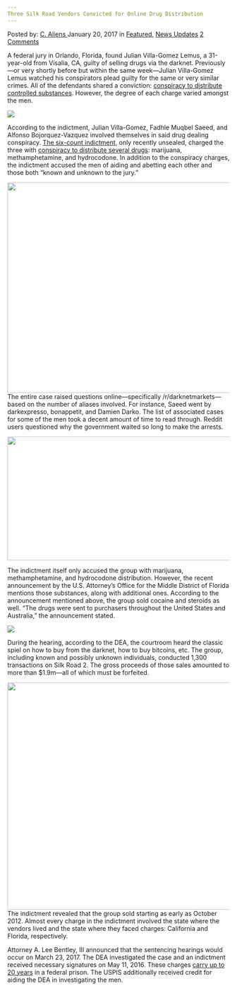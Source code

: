 ```yaml
---
Three Silk Road Vendors Convicted for Online Drug Distribution
---
```

<article class="post-listing post-17621 post type-post status-publish format-standard has-post-thumbnail hentry  tag-convicted tag-distribution tag-drug tag-online tag-road tag-silk tag-vendors">
    <div class="post-inner">
        <span>Posted by: <a href="https://www.deepdotweb.com/author/caliens/" title="">C. Aliens </a></span>
    <span>January 20, 2017</span>
    <span>in <a href="https://www.deepdotweb.com/category/deepdot-news/" rel="category tag">Featured</a>, <a href="https://www.deepdotweb.com/category/news-updates/" rel="category tag">News Updates</a></span>
    <span><a href="https://www.deepdotweb.com/2017/01/20/three-silk-road-vendors-convicted-for-online-drug-distribution/#comments">2 Comments</a></span>
    </p>
    <div class="clear"></div>
    <div class="entry">
    <p>A federal jury in Orlando, Florida, found Julian Villa-Gomez Lemus, a 31-year-old from Visalia, CA, guilty of selling drugs via the darknet. Previously—or very shortly before but within the same week—Julian Villa-Gomez Lemus watched his conspirators plead guilty for the same or very similar crimes. All of the defendants shared a conviction: <a href="https://www.dea.gov/divisions/mia/2017/mia010517.shtml">conspiracy to distribute controlled substances</a>. However, the degree of each charge varied amongst the men.</p>
    <p><img class="wp-image-17629 aligncenter" src="https://www.deepdotweb.com/wp-content/uploads/2017/01/word-image-76.png" srcset="https://www.deepdotweb.com/wp-content/uploads/2017/01/word-image-76.png 575w, https://www.deepdotweb.com/wp-content/uploads/2017/01/word-image-76-300x165.png 300w" sizes="(max-width: 575px) 100vw, 575px" /></p>
    <p>According to the indictment, Julian Villa-Gomez, Fadhle Muqbel Saeed, and Alfonso Bojorquez-Vazquez involved themselves in said drug dealing conspiracy. <a href="https://www.scribd.com/document/336047020/flmd-047016068221">The six-count indictment</a>, only recently unsealed, charged the three with <a href="https://www.justice.gov/usao-mdfl/pr/california-man-convicted-conspiracy-distribute-drugs-internet">conspiracy to distribute several drugs</a>: marijuana, methamphetamine, and hydrocodone. In addition to the conspiracy charges, the indictment accused the men of aiding and abetting each other and those both “known and unknown to the jury.”</p>
    <p><img class="wp-image-17630 aligncenter" src="https://www.deepdotweb.com/wp-content/uploads/2017/01/word-image-17.jpeg" width="846" height="476" srcset="https://www.deepdotweb.com/wp-content/uploads/2017/01/word-image-17.jpeg 1920w, https://www.deepdotweb.com/wp-content/uploads/2017/01/word-image-17-300x169.jpeg 300w, https://www.deepdotweb.com/wp-content/uploads/2017/01/word-image-17-1024x576.jpeg 1024w" sizes="(max-width: 846px) 100vw, 846px" /><br />
    The entire case raised questions online—specifically /r/darknetmarkets—based on the number of aliases involved. For instance, Saeed went by darkexpresso, bonappetit, and Damien Darko. The list of associated cases for some of the men took a decent amount of time to read through. Reddit users questioned why the government waited so long to make the arrests.</p>
    <p><img class="wp-image-17631 aligncenter" src="https://www.deepdotweb.com/wp-content/uploads/2017/01/word-image-18.jpeg" width="773" height="280" srcset="https://www.deepdotweb.com/wp-content/uploads/2017/01/word-image-18.jpeg 1080w, https://www.deepdotweb.com/wp-content/uploads/2017/01/word-image-18-300x109.jpeg 300w, https://www.deepdotweb.com/wp-content/uploads/2017/01/word-image-18-1024x371.jpeg 1024w" sizes="(max-width: 773px) 100vw, 773px" /></p>
    <p>The indictment itself only accused the group with marijuana, methamphetamine, and hydrocodone distribution. However, the recent announcement by the U.S. Attorney’s Office for the Middle District of Florida mentions those substances, along with additional ones. According to the announcement mentioned above, the group sold cocaine and steroids as well. “The drugs were sent to purchasers throughout the United States and Australia,” the announcement stated.</p>
    <p><img class="wp-image-17632 aligncenter" src="https://www.deepdotweb.com/wp-content/uploads/2017/01/word-image-77.png" srcset="https://www.deepdotweb.com/wp-content/uploads/2017/01/word-image-77.png 580w, https://www.deepdotweb.com/wp-content/uploads/2017/01/word-image-77-300x119.png 300w" sizes="(max-width: 580px) 100vw, 580px" /></p>
    <p>During the hearing, according to the DEA, the courtroom heard the classic spiel on how to buy from the darknet, how to buy bitcoins, etc. The group, including known and possibly unknown individuals, conducted 1,300 transactions on Silk Road 2. The gross proceeds of those sales amounted to more than $1.9m—all of which must be forfeited.</p>
    <p><img class="wp-image-17633 aligncenter" src="https://www.deepdotweb.com/wp-content/uploads/2017/01/word-image-19.jpeg" width="814" height="514" srcset="https://www.deepdotweb.com/wp-content/uploads/2017/01/word-image-19.jpeg 1712w, https://www.deepdotweb.com/wp-content/uploads/2017/01/word-image-19-300x189.jpeg 300w, https://www.deepdotweb.com/wp-content/uploads/2017/01/word-image-19-1024x647.jpeg 1024w" sizes="(max-width: 814px) 100vw, 814px" /><br />
    The indictment revealed that the group sold starting as early as October 2012. Almost every charge in the indictment involved the state where the vendors lived and the state where they faced charges: California and Florida, respectively.</p>
    <p>Attorney A. Lee Bentley, III announced that the sentencing hearings would occur on March 23, 2017. The DEA investigated the case and an indictment received necessary signatures on May 11, 2016. These charges <a href="https://www.deepdotweb.com/2016/02/29/silk-road-vendors-plutopete-and-richierich-sentenced-to-5-years/">carry up to 20 years</a> in a federal prison. The USPIS additionally received credit for aiding the DEA in investigating the men.</p>
    </div>
    <span style="display:none"><a href="https://www.deepdotweb.com/tag/convicted/" rel="tag">convicted</a> <a href="https://www.deepdotweb.com/tag/distribution/" rel="tag">distribution</a> <a href="https://www.deepdotweb.com/tag/drug/" rel="tag">drug</a> <a href="https://www.deepdotweb.com/tag/online/" rel="tag">online</a> <a href="https://www.deepdotweb.com/tag/road/" rel="tag">road</a> <a href="https://www.deepdotweb.com/tag/silk/" rel="tag">silk</a> <a href="https://www.deepdotweb.com/tag/vendors/" rel="tag">vendors</a></span> <span style="display:none" class="updated">2017-01-20</span>
    <div style="display:none" class="vcard author" itemprop="author" itemscope itemtype="http://schema.org/Person"><strong class="fn" itemprop="name"><a href="https://www.deepdotweb.com/author/caliens/" title="Posts by C. Aliens" rel="author">C. Aliens</a></strong></div>
    </div>
</article>

